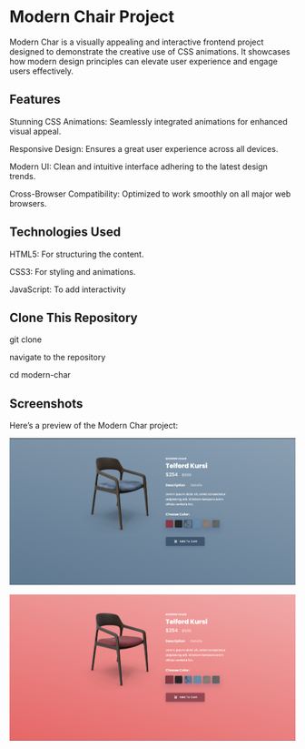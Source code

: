 
# Modern Chair Project

Modern Char is a visually appealing and interactive frontend project designed to demonstrate the creative use of CSS animations. It showcases how modern design principles can elevate user experience and engage users effectively.

## Features

Stunning CSS Animations: Seamlessly integrated animations for enhanced visual appeal.

Responsive Design: Ensures a great user experience across all devices.

Modern UI: Clean and intuitive interface adhering to the latest design trends.

Cross-Browser Compatibility: Optimized to work smoothly on all major web browsers.


## Technologies Used

HTML5: For structuring the content.

CSS3: For styling and animations.

JavaScript: To add interactivity



## Clone This Repository

git clone <repository-link>

navigate to the repository

cd modern-char

## Screenshots

Here’s a preview of the Modern Char project:

![Modern Char Screenshot](modern%20chair/Screenshot2.png)


![Modern Char Screenshot](Screenshot1.png)


